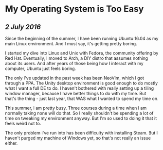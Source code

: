 My Operating System is Too Easy
===============================

*2 July 2016*
-------------

Since the beginning of the summer, I have been running Ubuntu 16.04 as my main Linux environment.
And I must say, it's getting pretty boring.

I started my dive into Linux and Unix with Fedora, the community offering by Red Hat.
Eventually, I moved to Arch, a DIY distro that assumes nothing about its users.
And after years of those being how I interact with my computer, Ubuntu just feels boring.

The only I've updated in the past week has been NeoVim, which I got through a PPA.
The Unity desktop environment is good enough to do mostly what I want a full DE to do.
I haven't bothered with really setting up a tiling window manager, because I have better things to do with my time.
But that's the thing - just last year, that WAS what I wanted to spend my time on.

This summer, I am pretty busy.
Three courses during a time when I am normally taking none will do that.
So I really shouldn't be spending a lot of time on tweaking my environment anyway.
But I'm so used to doing it that it feels weird not to.

The only problem I've run into has been difficulty with installing Steam.
But I haven't purged my machine of Windows yet, so that's not really an issue either.
